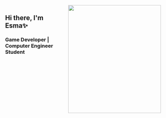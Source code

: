 <img src="https://media.giphy.com/media/QPy8RAg2mR7CU/giphy.gif" align ="right" width="300" height= "350">

## Hi there, I'm Esma✨ 


### Game Developer | Computer Engineer Student

